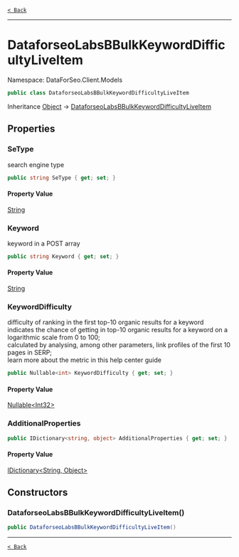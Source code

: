 [`< Back`](./)

---

# DataforseoLabsBBulkKeywordDifficultyLiveItem

Namespace: DataForSeo.Client.Models

```csharp
public class DataforseoLabsBBulkKeywordDifficultyLiveItem
```

Inheritance [Object](https://docs.microsoft.com/en-us/dotnet/api/system.object) → [DataforseoLabsBBulkKeywordDifficultyLiveItem](./dataforseo.client.models.dataforseolabsbbulkkeyworddifficultyliveitem)

## Properties

### **SeType**

search engine type

```csharp
public string SeType { get; set; }
```

#### Property Value

[String](https://docs.microsoft.com/en-us/dotnet/api/system.string)<br>

### **Keyword**

keyword in a POST array

```csharp
public string Keyword { get; set; }
```

#### Property Value

[String](https://docs.microsoft.com/en-us/dotnet/api/system.string)<br>

### **KeywordDifficulty**

difficulty of ranking in the first top-10 organic results for a keyword
 <br>indicates the chance of getting in top-10 organic results for a keyword on a logarithmic scale from 0 to 100;
 <br>calculated by analysing, among other parameters, link profiles of the first 10 pages in SERP;
 <br>learn more about the metric in this help center guide

```csharp
public Nullable<int> KeywordDifficulty { get; set; }
```

#### Property Value

[Nullable&lt;Int32&gt;](https://docs.microsoft.com/en-us/dotnet/api/system.nullable-1)<br>

### **AdditionalProperties**

```csharp
public IDictionary<string, object> AdditionalProperties { get; set; }
```

#### Property Value

[IDictionary&lt;String, Object&gt;](https://docs.microsoft.com/en-us/dotnet/api/system.collections.generic.idictionary-2)<br>

## Constructors

### **DataforseoLabsBBulkKeywordDifficultyLiveItem()**

```csharp
public DataforseoLabsBBulkKeywordDifficultyLiveItem()
```

---

[`< Back`](./)
